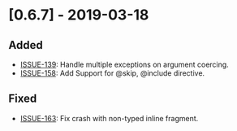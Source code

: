 # [0.6.7] - 2019-03-18

## Added

- [ISSUE-139](https://github.com/tartiflette/tartiflette/issues/139): Handle multiple exceptions on argument coercing.
- [ISSUE-158](https://github.com/tartiflette/tartiflette/issues/158): Add Support for @skip, @include directive.

## Fixed

- [ISSUE-163](https://github.com/tartiflette/tartiflette/issues/163): Fix crash with non-typed inline fragment.
